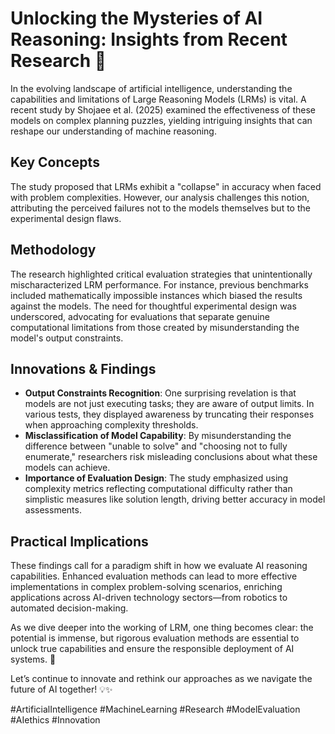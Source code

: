 # Unlocking the Mysteries of AI Reasoning: Insights from Recent Research 🤖 

In the evolving landscape of artificial intelligence, understanding the capabilities and limitations of Large Reasoning Models (LRMs) is vital. A recent study by Shojaee et al. (2025) examined the effectiveness of these models on complex planning puzzles, yielding intriguing insights that can reshape our understanding of machine reasoning.

## Key Concepts
The study proposed that LRMs exhibit a "collapse" in accuracy when faced with problem complexities. However, our analysis challenges this notion, attributing the perceived failures not to the models themselves but to the experimental design flaws.

## Methodology
The research highlighted critical evaluation strategies that unintentionally mischaracterized LRM performance. For instance, previous benchmarks included mathematically impossible instances which biased the results against the models. The need for thoughtful experimental design was underscored, advocating for evaluations that separate genuine computational limitations from those created by misunderstanding the model's output constraints.

## Innovations & Findings
- **Output Constraints Recognition**: One surprising revelation is that models are not just executing tasks; they are aware of output limits. In various tests, they displayed awareness by truncating their responses when approaching complexity thresholds.  
- **Misclassification of Model Capability**: By misunderstanding the difference between "unable to solve" and "choosing not to fully enumerate," researchers risk misleading conclusions about what these models can achieve.  
- **Importance of Evaluation Design**: The study emphasized using complexity metrics reflecting computational difficulty rather than simplistic measures like solution length, driving better accuracy in model assessments.

## Practical Implications
These findings call for a paradigm shift in how we evaluate AI reasoning capabilities. Enhanced evaluation methods can lead to more effective implementations in complex problem-solving scenarios, enriching applications across AI-driven technology sectors—from robotics to automated decision-making.

As we dive deeper into the working of LRM, one thing becomes clear: the potential is immense, but rigorous evaluation methods are essential to unlock true capabilities and ensure the responsible deployment of AI systems. 🚀 

Let’s continue to innovate and rethink our approaches as we navigate the future of AI together! 💡✨  

#ArtificialIntelligence #MachineLearning #Research #ModelEvaluation #AIethics #Innovation